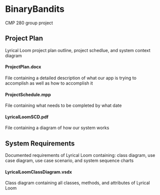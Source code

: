 # BinaryBandits
CMP 280 group project

## Project Plan
Lyrical Loom project plan outline, project schedlue, and system context diagram

#### ProjectPlan.docx
File containing a detailed description of what our app is trying to accomplish as well as how to accomplish it

#### ProjectSchedule.mpp
File containing what needs to be completed by what date

#### LyricalLoomSCD.pdf
File containing a diagram of how our system works


## System Requirements
Documented requirements of Lyrical Loom containing: class diagram, use case diagram, use case scenario, and system sequence charts

#### LyricalLoomClassDiagram.vsdx
Class diagram containing all classes, methods, and attributes of Lyrical Loom
